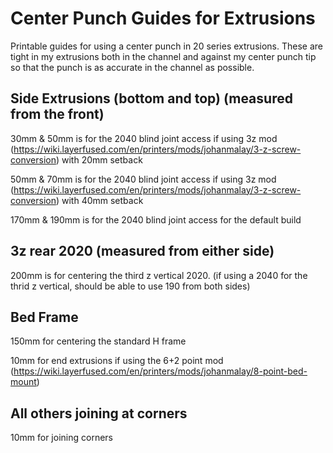 # Center Punch Guides for Extrusions

Printable guides for using a center punch in 20 series extrusions.  These are tight in my extrusions both in the channel and against my center punch tip so that the punch is as accurate in the channel as possible.

## Side Extrusions (bottom and top) (measured from the front)

30mm & 50mm is for the 2040 blind joint access if using 3z mod (https://wiki.layerfused.com/en/printers/mods/johanmalay/3-z-screw-conversion) with 20mm setback

50mm & 70mm is for the 2040 blind joint access if using 3z mod (https://wiki.layerfused.com/en/printers/mods/johanmalay/3-z-screw-conversion) with 40mm setback

170mm & 190mm is for the 2040 blind joint access for the default build

## 3z rear 2020 (measured from either side)

200mm is for centering the third z vertical 2020. (if using a 2040 for the thrid z vertical, should be able to use 190 from both sides)

## Bed Frame

150mm for centering the standard H frame 

10mm for end extrusions if using the 6+2 point mod (https://wiki.layerfused.com/en/printers/mods/johanmalay/8-point-bed-mount)

## All others joining at corners

10mm for joining corners